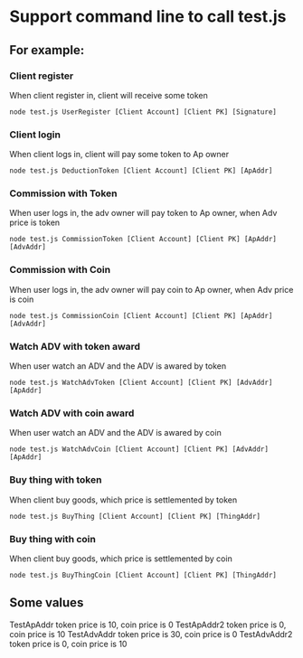 # Support command line to call test.js

## For example:

### Client register

When client register in, client will receive  some token

```node test.js UserRegister [Client Account] [Client PK] [Signature]```

### Client login

When client logs in, client will pay some token to Ap owner

```node test.js DeductionToken [Client Account] [Client PK] [ApAddr]```

### Commission with Token

When user logs in, the adv owner will pay token to Ap owner, when Adv price is token

```node test.js CommissionToken [Client Account] [Client PK] [ApAddr] [AdvAddr]```

### Commission with Coin

When user logs in, the adv owner will pay coin to Ap owner, when Adv price is coin

```node test.js CommissionCoin [Client Account] [Client PK] [ApAddr] [AdvAddr]```

### Watch ADV with token award

When user watch an ADV and the ADV is awared by token

```node test.js WatchAdvToken [Client Account] [Client PK] [AdvAddr] [ApAddr] ```

### Watch ADV with coin award

When user watch an ADV and the ADV is awared by coin

```node test.js WatchAdvCoin [Client Account] [Client PK] [AdvAddr] [ApAddr]```

### Buy thing with token

When client buy goods, which price is settlemented by token

```node test.js BuyThing [Client Account] [Client PK] [ThingAddr]```

### Buy thing with coin

When client buy goods, which price is settlemented by coin

```node test.js BuyThingCoin [Client Account] [Client PK] [ThingAddr]```

## Some values

TestApAddr token price is 10, coin price is 0
TestApAddr2 token price is 0, coin price is 10
TestAdvAddr token price is 30, coin price is 0
TestAdvAddr2 token price is 0, coin price is 10

